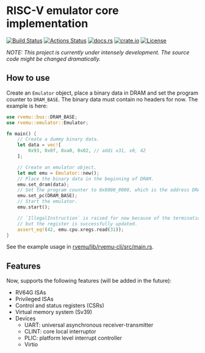 # RISC-V emulator core implementation
[![Build Status](https://travis-ci.com/d0iasm/rvemu.svg?branch=master)](https://travis-ci.com/d0iasm/rvemu)
[![Actions Status](https://github.com/d0iasm/rvemu/workflows/CI/badge.svg)](https://github.com/d0iasm/rvemu/actions)
[![docs.rs](https://docs.rs/rvemu/badge.svg)](https://docs.rs/rvemu)
[![crate.io](https://img.shields.io/crates/v/rvemu.svg)](https://crates.io/crates/rvemu)
[![License](https://img.shields.io/badge/license-MIT-blue.svg)](https://raw.githubusercontent.com/d0iasm/rvemu/master/LICENSE)

*NOTE: This project is currently under intensely development. The source code
might be changed dramatically.*

## How to use
Create an `Emulator` object, place a binary data in DRAM and set the program counter to
`DRAM_BASE`. The binary data must contain no headers for now. The example is here:
```rust
use rvemu::bus::DRAM_BASE;
use rvemu::emulator::Emulator;

fn main() {
    // Create a dummy binary data.
    let data = vec![
        0x93, 0x0f, 0xa0, 0x02, // addi x31, x0, 42
    ];

    // Create an emulator object.
    let mut emu = Emulator::new();
    // Place the binary data in the beginning of DRAM.
    emu.set_dram(data);
    // Set the program counter to 0x8000_0000, which is the address DRAM starts.
    emu.set_pc(DRAM_BASE);
    // Start the emulator.
    emu.start();

    // `IllegalInstruction` is raised for now because of the termination condition of the emulator,
    // but the register is successfully updated.
    assert_eq!(42, emu.cpu.xregs.read(31));
}
```

See the example usage in
[rvemu/lib/rvemu-cli/src/main.rs](https://github.com/d0iasm/rvemu/blob/master/lib/rvemu-cli/src/main.rs).

## Features
Now, supports the following features (will be added in the future):
- RV64G ISAs
- Privileged ISAs
- Control and status registers (CSRs)
- Virtual memory system (Sv39)
- Devices
  - UART: universal asynchronous receiver-transmitter
  - CLINT: core local interruptor
  - PLIC: platform level interrupt controller
  - Virtio

